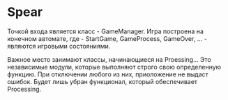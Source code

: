 # Spear
Точкой входа является класс - GameManager. Игра построена на конечном автомате, где - StartGame, GameProcess, GameOver, ... - являются игровыми состояниями.

Важное место занимают классы, начинающиеся на Proessing... Это независимые модули, которые выполняют строго свою определенную функцию. При отключении любого из них, приоложение не выдаст ошибок. Будет лишь убран функционал, который обеспечивает Processing.
